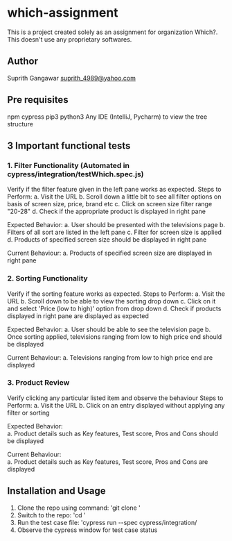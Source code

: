 # which-assignment
This is a project created solely as an assignment for organization Which?. This doesn't use any proprietary softwares.

## Author
Suprith Gangawar <suprith_4989@yahoo.com>

## Pre requisites
npm
cypress
pip3
python3
Any IDE (IntelliJ, Pycharm) to view the tree structure

## 3 Important functional tests
### 1. Filter Functionality (Automated in cypress/integration/testWhich.spec.js)

Verify if the filter feature given in the left pane works as expected.
Steps to Perform:
a. Visit the URL
b. Scroll down a little bit to see all filter options on basis of screen size, price, brand etc
c. Click on screen size filter range "20-28"
d. Check if the appropriate product is displayed in right pane

Expected Behavior:
a. User should be presented with the televisions page
b. Filters of all sort are listed in the left pane
c. Filter for screen size is applied
d. Products of specified screen size should be displayed in right pane

Current Behaviour:
a. Products of specified screen size are displayed in right pane

### 2. Sorting Functionality

Verify if the sorting feature works as expected.
Steps to Perform:
a. Visit the URL
b. Scroll down to be able to view the sorting drop down
c. Click on it and select 'Price (low to high)' option from drop down
d. Check if products displayed in right pane are displayed as expected

Expected Behavior:
a. User should be able to see the television page
b. Once sorting applied, televisions ranging from low to high price end should be displayed

Current Behaviour:
a. Televisions ranging from low to high price end are displayed

### 3. Product Review

Verify clicking any particular listed item and observe the behaviour
Steps to Perform:
a. Visit the URL
b. Click on an entry displayed without applying any filter or sorting

Expected Behavior:
<br/>
a. Product details such as Key features, Test score, Pros and Cons should be displayed

Current Behaviour:
<br/>
a. Product details such as Key features, Test score, Pros and Cons are displayed

## Installation and Usage
1. Clone the repo using command: 'git clone <repo link>'
2. Switch to the repo: 'cd <repo name>'
3. Run the test case file: 'cypress run --spec cypress/integration/<spec file name>
4. Observe the cypress window for test case status

